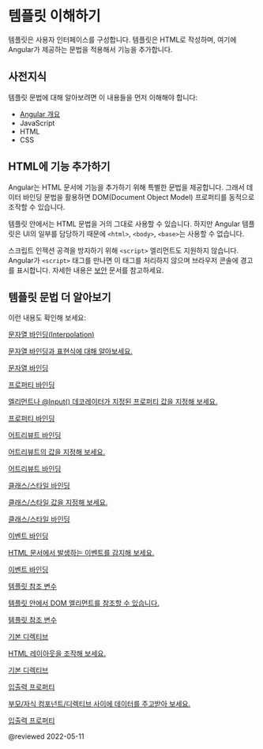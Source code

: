 <!--
# Understanding templates
-->
# 템플릿 이해하기

<!--
In Angular, a template is a blueprint for a fragment of a user interface (UI).  Templates are written in HTML, and special syntax can be used within a template to build on many of Angular's features.
-->
템플릿은 사용자 인터페이스를 구성합니다.
템플릿은 HTML로 작성하며, 여기에 Angular가 제공하는 문법을 적용해서 기능을 추가합니다.


<!--
## Prerequisites
-->
## 사전지식

<!--
Before learning template syntax, you should be familiar with the following:

* [Angular concepts](guide/architecture)
* JavaScript
* HTML
* CSS
-->
템플릿 문법에 대해 알아보려면 이 내용들을 먼저 이해해야 합니다:

* [Angular 개요](guide/architecture)
* JavaScript
* HTML
* CSS


<!--
## Enhancing HTML
-->
## HTML에 기능 추가하기

<!--
Angular extends the HTML syntax in your templates with additional functionality.  
For example, Angular’s data binding syntax helps to set Document Object Model (DOM) properties dynamically.

Almost all HTML syntax is valid template syntax.  However, because an Angular template is only a fragment of the UI, it does not include elements such as `<html>`, `<body>`, or `<base>`.

<div class="alert is-important">

To eliminate the risk of script injection attacks, Angular does not support the `<script>` element in templates.  Angular ignores the `<script>` tag and outputs a warning to the browser console.
For more information, see the [Security](guide/security) page.

</div>
-->
Angular는 HTML 문서에 기능을 추가하기 위해 특별한 문법을 제공합니다.
그래서 데이터 바인딩 문법을 활용하면 DOM(Document Object Model) 프로퍼티를 동적으로 조작할 수 있습니다.

템플릿 안에서는 HTML 문법을 거의 그대로 사용할 수 있습니다.
하지만 Angular 템플릿은 UI의 일부를 담당하기 때문에 `<html>`, `<body>`, `<base>`는 사용할 수 없습니다.

<div class="alert is-important">

스크립트 인젝션 공격을 방지하기 위해 `<script>` 엘리먼트도 지원하지 않습니다.
Angular가 `<script>` 태그를 만나면 이 태그를 처리하지 않으며 브라우저 콘솔에 경고를 표시합니다.
자세한 내용은 [보안](guide/security) 문서를 참고하세요.

</div>


<!--
## More on template syntax
-->
## 템플릿 문법 더 알아보기

<!--
You might also be interested in the following:

<div class="card-container">
    <a href="guide/interpolation" class="docs-card" title="Interpolation">
        <section>Interpolation</section>
        <p>Learn how to use interpolation and expressions in HTML.</p>
        <p class="card-footer">Interpolation</p>
    </a>
    <a href="guide/property-binding" class="docs-card" title="Property binding">
        <section>Property binding</section>
        <p>Set properties of target elements or directive @Input() decorators.</p>
        <p class="card-footer">Property binding</p>
    </a>
    <a href="guide/attribute-binding" class="docs-card" title="Attribute binding">
        <section>Attribute binding</section>
        <p>Set the value of attributes.</p>
        <p class="card-footer">Attribute binding</p>
    </a>
    <a href="guide/class-binding" class="docs-card" title="Class and style binding">
        <section>Class and style binding</section>
        <p>Set the value of class and style.</p>
        <p class="card-footer">Class and style binding</p>
    </a>
    <a href="guide/event-binding" class="docs-card" title="Event binding">
        <section>Event binding</section>
        <p>Listen for events and your HTML.</p>
        <p class="card-footer">Event binding</p>
    </a>
    <a href="guide/template-reference-variables" class="docs-card" title="Template reference variables">
        <section>Template reference variables</section>
        <p>Use special variables to reference a DOM element within a template.</p>
        <p class="card-footer">Template reference variables</p>
    </a>
    <a href="guide/built-in-directives" class="docs-card" title="Built-in directives">
        <section>Built-in directives</section>
        <p>Listen to and modify the behavior and layout of HTML.</p>
        <p class="card-footer">Built-in directives</p>
    </a>
    <a href="guide/inputs-outputs" class="docs-card" title="Inputs and Outputs">
        <section>Inputs and Outputs</section>
        <p>Share data between the parent context and child directives or components.</p>
        <p class="card-footer">Inputs and Outputs</p>
    </a>
</div>
-->
이런 내용도 확인해 보세요:

<div class="card-container">
    <a href="guide/interpolation" class="docs-card" title="Interpolation">
        <section>문자열 바인딩(Interpolation)</section>
        <p>문자열 바인딩과 표현식에 대해 알아보세요.</p>
        <p class="card-footer">문자열 바인딩</p>
    </a>
    <a href="guide/property-binding" class="docs-card" title="Property binding">
        <section>프로퍼티 바인딩</section>
        <p>엘리먼트나 @Input() 데코레이터가 지정된 프로퍼티 값을 지정해 보세요.</p>
        <p class="card-footer">프로퍼티 바인딩</p>
    </a>
    <a href="guide/attribute-binding" class="docs-card" title="Attribute binding">
        <section>어트리뷰트 바인딩</section>
        <p>어트리뷰트의 값을 지정해 보세요.</p>
        <p class="card-footer">어트리뷰트 바인딩</p>
    </a>
    <a href="guide/class-binding" class="docs-card" title="Class and style binding">
        <section>클래스/스타일 바인딩</section>
        <p>클래스/스타일 값을 지정해 보세요.</p>
        <p class="card-footer">클래스/스타일 바인딩</p>
    </a>
    <a href="guide/event-binding" class="docs-card" title="Event binding">
        <section>이벤트 바인딩</section>
        <p>HTML 문서에서 발생하는 이벤트를 감지해 보세요.</p>
        <p class="card-footer">이벤트 바인딩</p>
    </a>
    <a href="guide/template-reference-variables" class="docs-card" title="Template reference variables">
        <section>템플릿 참조 변수</section>
        <p>템플릿 안에서 DOM 엘리먼트를 참조할 수 있습니다.</p>
        <p class="card-footer">템플릿 참조 변수</p>
    </a>
    <a href="guide/built-in-directives" class="docs-card" title="Built-in directives">
        <section>기본 디렉티브</section>
        <p>HTML 레이아웃을 조작해 보세요.</p>
        <p class="card-footer">기본 디렉티브</p>
    </a>
    <a href="guide/inputs-outputs" class="docs-card" title="Inputs and Outputs">
        <section>입출력 프로퍼티</section>
        <p>부모/자식 컴포넌트/디렉티브 사이에 데이터를 주고받아 보세요.</p>
        <p class="card-footer">입출력 프로퍼티</p>
    </a>
</div>


@reviewed 2022-05-11
 